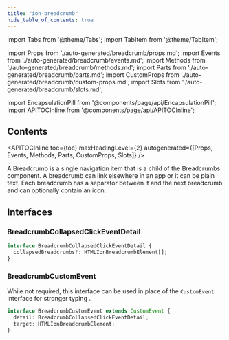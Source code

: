 ```yaml
---
title: "ion-breadcrumb"
hide_table_of_contents: true
---
```

import Tabs from '@theme/Tabs';
import TabItem from '@theme/TabItem';

import Props from './auto-generated/breadcrumb/props.md';
import Events from './auto-generated/breadcrumb/events.md';
import Methods from './auto-generated/breadcrumb/methods.md';
import Parts from './auto-generated/breadcrumb/parts.md';
import CustomProps from './auto-generated/breadcrumb/custom-props.md';
import Slots from './auto-generated/breadcrumb/slots.md';



import EncapsulationPill from '@components/page/api/EncapsulationPill';
import APITOCInline from '@components/page/api/APITOCInline';

<EncapsulationPill type="shadow" />

<h2 className="table-of-contents__title">Contents</h2>

<APITOCInline
  toc={toc}
  maxHeadingLevel={2}
  autogenerated={[Props, Events, Methods, Parts, CustomProps, Slots]}
/>



A Breadcrumb is a single navigation item that is a child of the Breadcrumbs component. A breadcrumb can link elsewhere in an app or it can be plain text. Each breadcrumb has a separator between it and the next breadcrumb and can optionally contain an icon.

## Interfaces

### BreadcrumbCollapsedClickEventDetail

```typescript
interface BreadcrumbCollapsedClickEventDetail {
  collapsedBreadcrumbs?: HTMLIonBreadcrumbElement[];
}
```

### BreadcrumbCustomEvent

While not required, this interface can be used in place of the `CustomEvent` interface for stronger typing .

```typescript
interface BreadcrumbCustomEvent extends CustomEvent {
  detail: BreadcrumbCollapsedClickEventDetail;
  target: HTMLIonBreadcrumbElement;
}
```




<Props />
<Events />
<Methods />
<Parts />
<CustomProps />
<Slots />